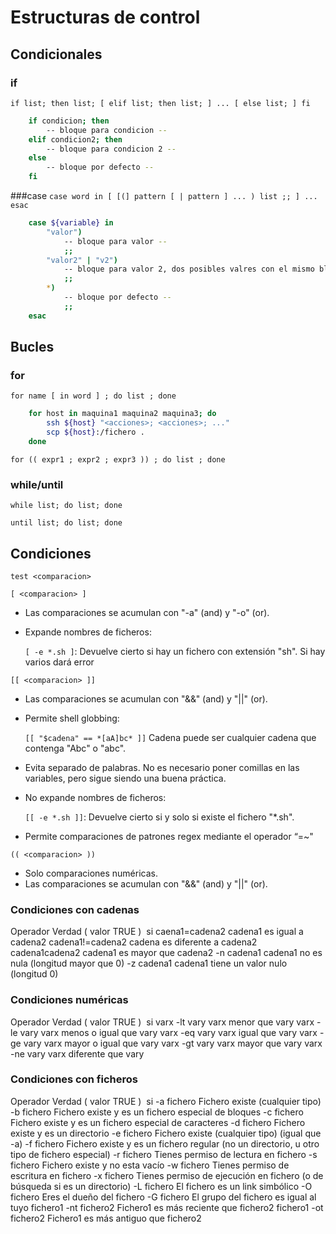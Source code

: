 # Estructuras de control

## Condicionales

### if
```if list; then list; [ elif list; then list; ] ... [ else list; ] fi```

```bash	
	if condicion; then
		-- bloque para condicion --
	elif condicion2; then
		-- bloque para condicion 2 --
	else
		-- bloque por defecto --
    fi
```

###case
```case word in [ [(] pattern [ | pattern ] ... ) list ;; ] ... esac```

```bash	
	case ${variable} in
		"valor")
			-- bloque para valor --
			;;
		"valor2" | "v2")
			-- bloque para valor 2, dos posibles valres con el mismo bloque --
			;;
		*)
			-- bloque por defecto --
			;;
	esac
```


## Bucles

### for
```for name [ in word ] ; do list ; done```

```bash
	for host in maquina1 maquina2 maquina3; do
	    ssh ${host} "<acciones>; <acciones>; ..."
	    scp ${host}:/fichero .
	done
```

```for (( expr1 ; expr2 ; expr3 )) ; do list ; done```

### while/until
```while list; do list; done```

```until list; do list; done```



## Condiciones
```test <comparacion>```

```[ <comparacion> ]```
- Las comparaciones se acumulan con "-a" (and) y "-o" (or).

- Expande nombres de ficheros:

	```[ -e *.sh ]```: Devuelve cierto si hay un fichero con extensión "sh". Si hay varios dará error

```[[ <comparacion> ]]```
- Las comparaciones se acumulan con "&&" (and) y "||" (or).
- Permite shell globbing:

	```[[ "$cadena" == *[aA]bc* ]]``` Cadena puede ser cualquier cadena que contenga "Abc" o "abc".
	
- Evita separado de palabras. No es necesario poner comillas en las variables, pero sigue siendo una buena práctica.
- No expande nombres de ficheros:

	```[[ -e *.sh ]]```: Devuelve cierto si y solo si existe el fichero "*.sh".

- Permite comparaciones de patrones regex mediante el operador “=~"
	
```(( <comparacion> ))```
- Solo comparaciones numéricas.
- Las comparaciones se acumulan con "&&" (and) y "||" (or).


### Condiciones con cadenas
Operador	Verdad ( valor TRUE )  si
caena1=cadena2	cadena1 es igual a cadena2
cadena1!=cadena2	cadena es diferente a cadena2
cadena1<cadena2	cadena1 es menos que cadena2
cadena1>cadena2	cadena1 es mayor que cadena2
-n cadena1	cadena1 no es nula (longitud mayor que 0)
-z cadena1	cadena1 tiene un valor nulo (longitud 0)

### Condiciones numéricas
Operador	Verdad ( valor TRUE )  si
varx -lt vary	varx menor que vary
varx -le vary	varx menos o igual que vary
varx -eq vary	varx igual que vary
varx -ge vary	varx mayor o igual que vary
varx -gt vary	varx mayor que vary
varx -ne vary	varx diferente que vary

### Condiciones con ficheros
Operador	Verdad ( valor TRUE )  si
-a fichero	Fichero existe (cualquier tipo)
-b fichero	Fichero existe y es un fichero especial de bloques
-c fichero	Fichero existe y es un fichero especial de caracteres
-d fichero	Fichero existe y es un directorio
-e fichero	Fichero existe (cualquier tipo) (igual que -a)
-f fichero	Fichero existe y es un fichero regular (no un directorio, u otro tipo de fichero especial)
-r fichero	Tienes permiso de lectura en fichero
-s fichero	Fichero existe y no esta vacío
-w fichero	Tienes permiso de escritura en fichero
-x fichero	Tienes permiso de ejecución en fichero (o de búsqueda si es un directorio)
-L fichero	El fichero es un link simbólico
-O fichero	Eres el dueño del fichero
-G fichero	El grupo del fichero es igual al tuyo
fichero1 -nt fichero2	Fichero1 es más reciente que fichero2
fichero1 -ot fichero2	Fichero1 es más antiguo que fichero2

